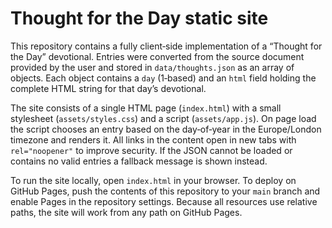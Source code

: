# Thought for the Day static site

This repository contains a fully client‑side implementation of a “Thought
for the Day” devotional.  Entries were converted from the source
document provided by the user and stored in `data/thoughts.json` as an
array of objects.  Each object contains a `day` (1‑based) and an
`html` field holding the complete HTML string for that day’s
devotional.

The site consists of a single HTML page (`index.html`) with a small
stylesheet (`assets/styles.css`) and a script (`assets/app.js`).  On
page load the script chooses an entry based on the day‑of‑year in the
Europe/London timezone and renders it.  All links in the content open
in new tabs with `rel="noopener"` to improve security.  If the JSON
cannot be loaded or contains no valid entries a fallback message is
shown instead.

To run the site locally, open `index.html` in your browser.  To deploy
on GitHub Pages, push the contents of this repository to your `main`
branch and enable Pages in the repository settings.  Because all
resources use relative paths, the site will work from any path on
GitHub Pages.
